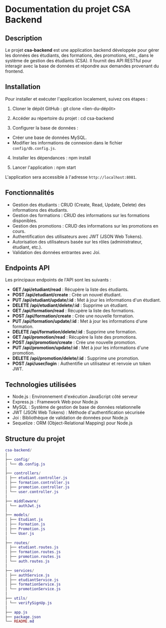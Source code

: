 # Documentation du projet CSA Backend

## Description
Le projet **csa-backend** est une application backend développée pour gérer les données des étudiants, des formations, des promotions, etc., dans le système de gestion des étudiants (CSA). Il fournit des API RESTful pour interagir avec la base de données et répondre aux demandes provenant du frontend.

## Installation
Pour installer et exécuter l'application localement, suivez ces étapes :

1. Cloner le dépôt GitHub :
git clone <lien-du-dépôt>

3. Accéder au répertoire du projet :
cd csa-backend

4. Configurer la base de données :
- Créer une base de données MySQL.
- Modifier les informations de connexion dans le fichier `config/db.config.js`.

4. Installer les dépendances :
npm install

5. Lancer l'application :
npm start

L'application sera accessible à l'adresse `http://localhost:8081`.

## Fonctionnalités
- Gestion des étudiants : CRUD (Create, Read, Update, Delete) des informations des étudiants.
- Gestion des formations : CRUD des informations sur les formations disponibles.
- Gestion des promotions : CRUD des informations sur les promotions en cours.
- Authentification des utilisateurs avec JWT (JSON Web Tokens).
- Autorisation des utilisateurs basée sur les rôles (administrateur, étudiant, etc.).
- Validation des données entrantes avec Joi.

## Endpoints API
Les principaux endpoints de l'API sont les suivants :

- **GET /api/etudiant/read** : Récupère la liste des étudiants.
- **POST /api/etudiant/create** : Crée un nouvel étudiant.
- **PUT /api/etudiant/update/:id** : Met à jour les informations d'un étudiant.
- **DELETE /api/etudiant/delete/:id** : Supprime un étudiant.
- **GET /api/formation/read** : Récupère la liste des formations.
- **POST /api/formation/create** : Crée une nouvelle formation.
- **PUT /api/formation/update/:id** : Met à jour les informations d'une formation.
- **DELETE /api/formation/delete/:id** : Supprime une formation.
- **GET /api/promotion/read** : Récupère la liste des promotions.
- **POST /api/promotion/create** : Crée une nouvelle promotion.
- **PUT /api/promotion/update/:id** : Met à jour les informations d'une promotion.
- **DELETE /api/promotion/delete/:id** : Supprime une promotion.
- **POST /api/user/login** : Authentifie un utilisateur et renvoie un token JWT.

## Technologies utilisées
- Node.js : Environnement d'exécution JavaScript côté serveur
- Express.js : Framework Web pour Node.js
- MySQL : Système de gestion de base de données relationnelle
- JWT (JSON Web Tokens) : Méthode d'authentification sécurisée
- Joi : Bibliothèque de validation de données pour Node.js
- Sequelize : ORM (Object-Relational Mapping) pour Node.js

## Structure du projet
```lua
csa-backend/
│
├── config/
│ └── db.config.js
│
├── controllers/
│ ├── etudiant.controller.js
│ ├── formation.controller.js
│ ├── promotion.controller.js
│ └── user.controller.js
│
├── middleware/
│ └── authJwt.js
│
├── models/
│ ├── Etudiant.js
│ ├── Formation.js
│ ├── Promotion.js
│ └── User.js
│
├── routes/
│ ├── etudiant.routes.js
│ ├── formation.routes.js
│ ├── promotion.routes.js
│ └── auth.routes.js
│
├── services/
│ ├── authService.js
│ ├── etudiantService.js
│ ├── formationService.js
│ └── promotionService.js
│
├── utils/
│ └── verifySignUp.js
│
├── app.js
├── package.json
└── README.md
```
